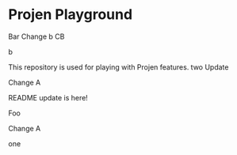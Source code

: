 # Projen Playground

Bar
Change b
CB

b

This repository is used for playing with Projen features.
two
Update

Change A


README update is here!

Foo

Change A

one
